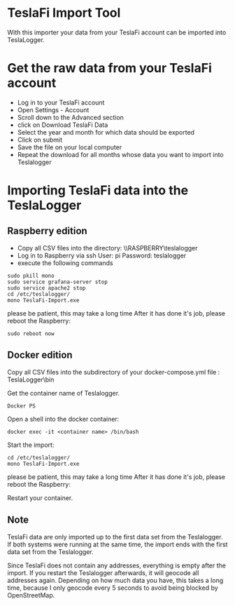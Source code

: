# TeslaFi Import Tool

With this importer your data from your TeslaFi account can be imported into TeslaLogger.

# Get the raw data from your TeslaFi account
* Log in to your TeslaFi account
* Open Settings - Account
* Scroll down to the Advanced section
* click on Download TeslaFi Data
* Select the year and month for which data should be exported
* Click on submit
* Save the file on your local computer
* Repeat the download for all months whose data you want to import into Teslalogger

# Importing TeslaFi data into the TeslaLogger
## Raspberry edition
* Copy all CSV files into the directory: \\\\RASPBERRY\teslalogger
* Log in to Raspberry via ssh
   User: pi
   Password: teslalogger
* execute the following commands
```
sudo pkill mono
sudo service grafana-server stop
sudo service apache2 stop
cd /etc/teslalogger/
mono TeslaFi-Import.exe
```
please be patient, this may take a long time
After it has done it's job, please reboot the Raspberry:
```
sudo reboot now
```

## Docker edition
Copy all CSV files into the subdirectory of your docker-compose.yml file : TeslaLogger\bin

Get the container name of Teslalogger.
```
Docker PS
```

Open a shell into the docker container:
```
docker exec -it <container name> /bin/bash
```

Start the import:
```
cd /etc/teslalogger/
mono TeslaFi-Import.exe
```
please be patient, this may take a long time
After it has done it's job, please reboot the Raspberry:

Restart your container.

## Note
TeslaFi data are only imported up to the first data set from the Teslalogger. If both systems were running at the same time, the import ends with the first data set from the Teslalogger.

Since TeslaFi does not contain any addresses, everything is empty after the import. If you restart the Teslalogger afterwards, it will geocode all addresses again. Depending on how much data you have, this takes a long time, because I only geocode every 5 seconds to avoid being blocked by OpenStreetMap.
